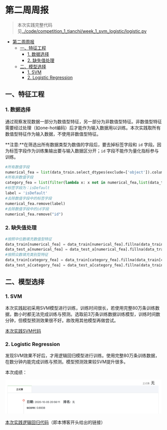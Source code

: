 # 第二周周报

> 本次实践完整代码见[../code/competition_1_tianchi/week_1_svm_logistic/logistic.py](../code/competition_1_tianchi/week_1_svm_logistic/logistic.py)

- [第二周周报](#第二周周报)
  - [一、特征工程](#一特征工程)
    - [1. 数据选择](#1-数据选择)
    - [2. 缺失值处理](#2-缺失值处理)
  - [二、模型选择](#二模型选择)
    - [1. SVM](#1-svm)
    - [2. Logistic Regression](#2-logistic-regression)

## 一、特征工程

### 1. 数据选择

通过观察发现数据一部分为数值型特征，另一部分为非数值型特征。非数值型特征需要经过处理（如one-hot编码）后才能作为输入数据用以训练。本次实践取所有数值型特征作为输入数据，不使用非数值型特征。

**注意:**在筛选出所有数据类型为数值的字段后，要去掉标签字段和 `id` 字段。因为标签字段作为训练集输出要与输入数据区分开；`id` 字段不能作为量化指标参与训练。

```python
#所有数值字段
numerical_fea = list(data_train.select_dtypes(exclude=['object']).columns)
#所有非数值字段
category_fea = list(filter(lambda x: x not in numerical_fea,list(data_train.columns)))
#标签字段为：isDefault
label = 'isDefault'
#去除数值字段中的标签字段
numerical_fea.remove(label)
#去除数值字段中的id字段
numerical_fea.remove("id")
```

### 2. 缺失值处理

```python
#按照中位数填充数值型特征
data_train[numerical_fea] = data_train[numerical_fea].fillna(data_train[numerical_fea].median())
data_test_a[numerical_fea] = data_test_a[numerical_fea].fillna(data_train[numerical_fea].median())
#按照众数填充类别型特征
data_train[category_fea] = data_train[category_fea].fillna(data_train[category_fea].mode())
data_test_a[category_fea] = data_test_a[category_fea].fillna(data_train[category_fea].mode())
```

## 二、模型选择

### 1. SVM

本次实践起初采用SVM模型进行训练，训练时间很长，若使用完整80万条训练数据，数小时都无法完成训练与预测。选取前3万条训练数据训练模型，训练时间数分钟，但模型预测效果很不好。故改用其他模型再做尝试。

[本次实践SVM代码](../code/competition_1_tianchi/week_1_svm_logistic/svm.py)

### 2. Logistic Regression

发现SVM效果不好后，才用逻辑回归模型进行训练。使用完整80万条训练数据，在数分钟内能完成训练与预测。模型预测效果较SVM提升很多。

本次成绩：

![](./week_report_2_images/logistic_grade.png)

[本次实践逻辑回归代码](../code/competition_1_tianchi/week_1_svm_logistic/logistic.py)（即本博客开头给出的链接）




